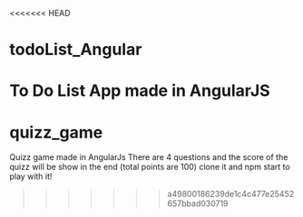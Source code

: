 <<<<<<< HEAD
# todoList_Angular
To Do List App made in AngularJS
=======
# quizz_game
Quizz game made in AngularJs
There are 4 questions and the score of the quizz will be show in the end (total points are 100)
clone it and npm start to play with it!
>>>>>>> a49800186239de1c4c477e25452657bbad030719
